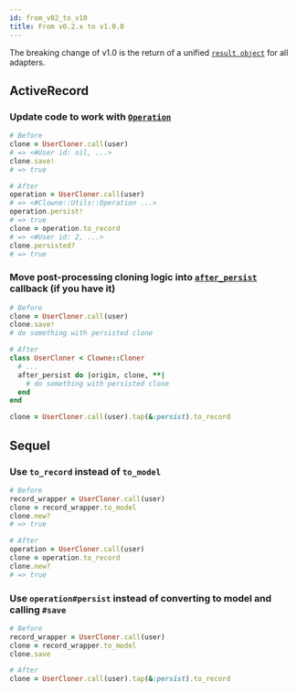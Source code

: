 ```yaml
---
id: from_v02_to_v10
title: From v0.2.x to v1.0.0
---
```


The breaking change of v1.0 is the return of a unified [`result object`](operation.md) for all adapters.

## ActiveRecord

### Update code to work with [`Operation`](operation.md)

```ruby
# Before
clone = UserCloner.call(user)
# => <#User id: nil, ...>
clone.save!
# => true

# After
operation = UserCloner.call(user)
# => <#Clowne::Utils::Operation ...>
operation.persist!
# => true
clone = operation.to_record
# => <#User id: 2, ...>
clone.persisted?
# => true
```

### Move post-processing cloning logic into [`after_persist`](after_persist.md) callback (if you have it)

<span style="display:none;"># rubocop:disable all</span>
```ruby
# Before
clone = UserCloner.call(user)
clone.save!
# do something with persisted clone

# After
class UserCloner < Clowne::Cloner
  # ...
  after_persist do |origin, clone, **|
    # do something with persisted clone
  end
end

clone = UserCloner.call(user).tap(&:persist).to_record
```
<span style="display:none;"># rubocop:enable all</span>

## Sequel

### Use `to_record` instead of `to_model`

```ruby
# Before
record_wrapper = UserCloner.call(user)
clone = record_wrapper.to_model
clone.new?
# => true

# After
operation = UserCloner.call(user)
clone = operation.to_record
clone.new?
# => true
```

### Use `operation#persist` instead of converting to model and calling `#save`

<span style="display:none;"># rubocop:disable all</span>
```ruby
# Before
record_wrapper = UserCloner.call(user)
clone = record_wrapper.to_model
clone.save

# After
clone = UserCloner.call(user).tap(&:persist).to_record
```
<span style="display:none;"># rubocop:enable all</span>
